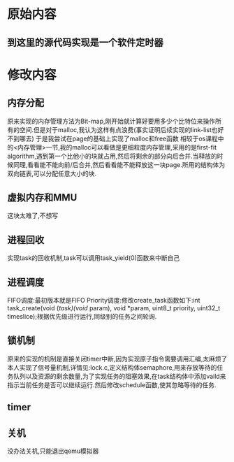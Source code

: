 # 原始内容


## 到这里的源代码实现是一个软件定时器


# 修改内容

## 内存分配
原来实现的内存管理方法为Bit-map,刚开始就计算好要用多少个比特位来操作所有的空间.但是对于malloc,我认为这样有点浪费(事实证明后续实现的link-list也好不到哪去)
于是我尝试在page的基础上实现了malloc和free函数
相较于os课程中的<内存管理>一节,我的malloc可以看做是更细粒度内存管理,采用的是first-fit algorithm,遇到第一个比他小的块就占用,然后将剩余的部分向后合并.当释放的时候同理,看看能不能向前/后合并,然后看看能不能释放这一块page.所用的结构体为双向链表,可以分配任意大小的块.

## 虚拟内存和MMU
这块太难了,不想写

## 进程回收
实现task的回收机制,task可以调用task_yield(0)函数来中断自己

## 进程调度
FIFO调度:最初版本就是FIFO
Priority调度:修改create_task函数如下:int  task_create(void (*task)(void* param), void *param, uint8_t priority, uint32_t timeslice);根据优先级进行运行,同级别的任务之间轮询.

## 锁机制
原来的实现的机制是直接关闭timer中断,因为实现原子指令需要调用汇编,太麻烦了
本人实现了信号量机制,详情见:lock.c,定义结构体semaphore,用来存放等待的任务队列以及资源的剩余数量,为了实现任务的阻塞效果,在task结构体中添加vaild来指示当前任务是否可以继续运行.然后修改schedule函数,使其忽略等待的任务.


## timer



## 关机
没办法关机,只能退出qemu模拟器